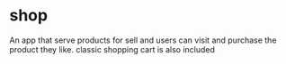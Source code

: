 # shop
An app that serve products for sell and users can visit and purchase the product they like.  classic shopping cart is also included
